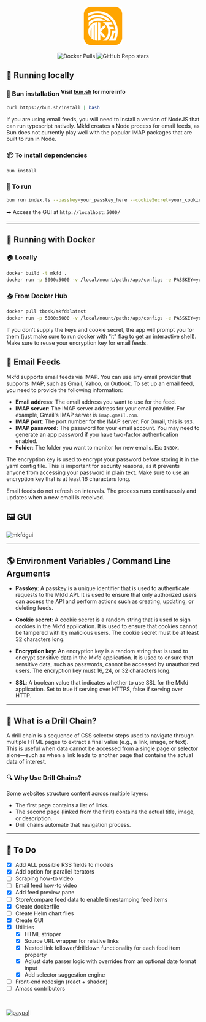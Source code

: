 <p align="center">
  <img src="https://github.com/TBosak/mkfd/blob/main/public/logo.png?raw=true"
       alt="mkfd"
       height="100px"
       width="100px"/><br><br>
  <img alt="Docker Pulls" src="https://img.shields.io/docker/pulls/tbosk/mkfd">
  <img alt="GitHub Repo stars" src="https://img.shields.io/github/stars/tbosak/mkfd">
</p>

## 🏃 Running locally

### 🍞 Bun installation <sup>Visit [bun.sh](https://bun.sh/) for more info</sup>

```bash
curl https://bun.sh/install | bash
```

If you are using email feeds, you will need to install a version of NodeJS that can run typescript natively. Mkfd creates a Node process for email feeds, as Bun does not currently play well with the popular IMAP packages that are built to run in Node.

### 📦 To install dependencies

```bash
bun install
```

### 🚀 To run

```bash
bun run index.ts --passkey=your_passkey_here --cookieSecret=your_cookie_secret_here --encryptionKey=your_encryption_key_here --ssl=true/false
```

➡️ Access the GUI at `http://localhost:5000/`

---

## 🐳 Running with Docker

### 🏠 Locally

```bash
docker build -t mkfd .
docker run -p 5000:5000 -v /local/mount/path:/app/configs -e PASSKEY=your_passkey -e COOKIE_SECRET=your_cookie_secret -e ENCRYPTION_KEY=your_encryption_key -e SSL=true/false mkfd
```

### 📥 From Docker Hub

```bash
docker pull tbosk/mkfd:latest
docker run -p 5000:5000 -v /local/mount/path:/app/configs -e PASSKEY=your_passkey -e COOKIE_SECRET=your_cookie_secret -e ENCRYPTION_KEY=your_encryption_key -e SSL=true/false tbosk/mkfd:latest
```

If you don't supply the keys and cookie secret, the app will prompt you for them (just make sure to run docker with "it" flag to get an interactive shell). Make sure to reuse your encryption key for email feeds.

## 📧 Email Feeds

Mkfd supports email feeds via IMAP. You can use any email provider that supports IMAP, such as Gmail, Yahoo, or Outlook. To set up an email feed, you need to provide the following information:

- **Email address**: The email address you want to use for the feed.
- **IMAP server**: The IMAP server address for your email provider. For example, Gmail's IMAP server is `imap.gmail.com`.
- **IMAP port**: The port number for the IMAP server. For Gmail, this is `993`.
- **IMAP password**: The password for your email account. You may need to generate an app password if you have two-factor authentication enabled.
- **Folder**: The folder you want to monitor for new emails. Ex: `INBOX`.

The encryption key is used to encrypt your password before storing it in the yaml config file. This is important for security reasons, as it prevents anyone from accessing your password in plain text. Make sure to use an encryption key that is at least 16 characters long.

Email feeds do not refresh on intervals. The process runs continuously and updates when a new email is received.

## 🖼️ GUI

![mkfdgui](https://github.com/user-attachments/assets/620d4f1f-15a6-4120-8265-6ba07aa4aa27)

---

## 🌎 Environment Variables / Command Line Arguments

- **Passkey**: A passkey is a unique identifier that is used to authenticate requests to the Mkfd API. It is used to ensure that only authorized users can access the API and perform actions such as creating, updating, or deleting feeds.

- **Cookie secret**: A cookie secret is a random string that is used to sign cookies in the Mkfd application. It is used to ensure that cookies cannot be tampered with by malicious users. The cookie secret must be at least 32 characters long.

- **Encryption key**: An encryption key is a random string that is used to encrypt sensitive data in the Mkfd application. It is used to ensure that sensitive data, such as passwords, cannot be accessed by unauthorized users. The encryption key must 16, 24, or 32 characters long.

- **SSL**: A boolean value that indicates whether to use SSL for the Mkfd application. Set to true if serving over HTTPS, false if serving over HTTP.

---

## 🔗 What is a Drill Chain?

A drill chain is a sequence of CSS selector steps used to navigate through multiple HTML pages to extract a final value (e.g., a link, image, or text). This is useful when data cannot be accessed from a single page or selector alone—such as when a link leads to another page that contains the actual data of interest.

### 🔍 Why Use Drill Chains?

Some websites structure content across multiple layers:
 - The first page contains a list of links.
 - The second page (linked from the first) contains the actual title, image, or description.
 - Drill chains automate that navigation process.

---

## 🔧 To Do

- [x] Add ALL possible RSS fields to models
- [x] Add option for parallel iterators
- [ ] Scraping how-to video
- [ ] Email feed how-to video
- [x] Add feed preview pane
- [ ] Store/compare feed data to enable timestamping feed items
- [x] Create dockerfile
- [ ] Create Helm chart files
- [x] Create GUI
- [x] Utilities
  - [x] HTML stripper
  - [x] Source URL wrapper for relative links
  - [x] Nested link follower/drilldown functionality for each feed item property
  - [x] Adjust date parser logic with overrides from an optional date format input
  - [x] Add selector suggestion engine
- [ ] Front-end redesign (react + shadcn)
- [ ] Amass contributors

<br>

[![paypal](https://www.paypalobjects.com/en_US/i/btn/btn_donateCC_LG.gif)](https://www.paypal.com/cgi-bin/webscr?cmd=_s-xclick&hosted_button_id=V5LC4XTQDDE82&source=url)
